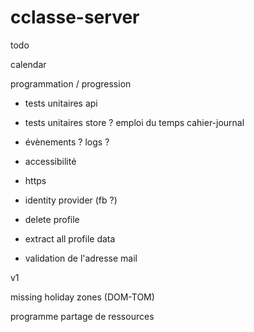 # cclasse-server

todo

calendar

programmation / progression

- tests unitaires api
- tests unitaires store ?
emploi du temps
cahier-journal

- évènements ? logs ?


- accessibilité

- https
- identity provider (fb ?)
- delete profile
- extract all profile data
- validation de l'adresse mail

v1

missing holiday zones (DOM-TOM)

programme
partage de ressources
